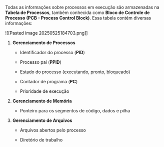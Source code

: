 Todas as informações sobre processos em execução são armazenadas na **Tabela de Processos**, também conhecida como **Bloco de Controle de Processo (PCB - Process Control Block)**. Essa tabela contém diversas informações:

![[Pasted image 20250525184703.png]]

1. **Gerenciamento de Processos**
    
    - Identificador do processo (**PID**)
        
    - Processo pai (**PPID**)
        
    - Estado do processo (executando, pronto, bloqueado)
        
    - Contador de programa (**PC**)
        
    - Prioridade de execução
        
2. **Gerenciamento de Memória**
    
    - Ponteiro para os segmentos de código, dados e pilha
        
3. **Gerenciamento de Arquivos**
    
    - Arquivos abertos pelo processo
        
    - Diretório de trabalho
